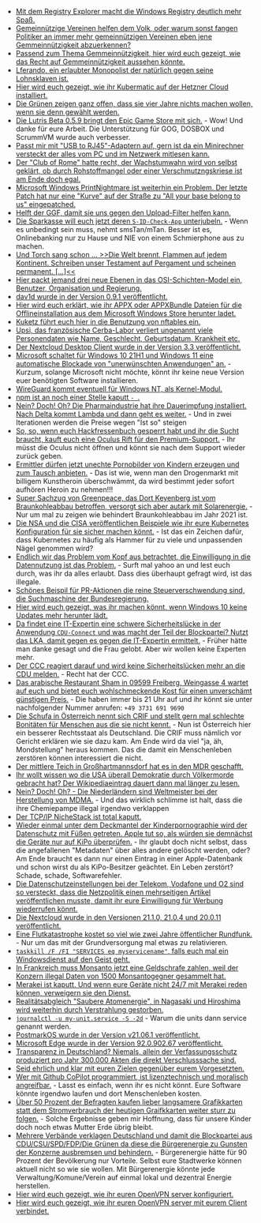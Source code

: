 * [Mit dem Registry Explorer macht die Windows Registry deutlich mehr Spaß.](https://www.bleepingcomputer.com/news/microsoft/registry-explorer-is-the-registry-editor-every-windows-user-needs/)
* [Gemeinnützige Vereinen helfen dem Volk, oder warum sonst fangen Politiker an immer mehr gemeinnützigen Vereinen eben jene Gemmeinnützigkeit abzuerkennen?](https://freiheitsrechte.org/gemeinnuetzigkeit/)
* [Passend zum Thema Gemmeinnützigkeit, hier wird euch gezeigt, wie das Recht auf Gemmeinnützigkeit aussehen könnte.](https://freiheitsrechte.org/faq-demokratiestaerkungsgesetz/)
* [Lferando, ein erlaubter Monopolist der natürlich gegen seine Lohnsklaven ist.](https://netzpolitik.org/2021/arbeit-lieferando-und-seine-betriebsraete/)
* [Hier wird euch gezeigt, wie ihr Kubermatic auf der Hetzner Cloud installiert.](https://shibumi.dev/posts/kubermatic-on-hetzner/)
* [Die Grünen zeigen ganz offen, dass sie vier Jahre nichts machen wollen, wenn sie denn gewählt werden.](https://tuxproject.de/blog/2021/08/eine-mannin/)
* [Die Lutris Beta 0.5.9 bringt den Epic Game Store mit sich.](https://www.phoronix.com/scan.php?page=news_item&px=Lutris-0.5.9-Beta) - Wow! Und danke für eure Arbeit. Die Unterstützung für GOG, DOSBOX und ScrummVM wurde auch verbesser.
* [Passt mir mit "USB to RJ45"-Adaptern auf, gern ist da ein Minirechner versteckt der alles vom PC und im Netzwerk mitlesen kann.](https://scheible.it/lan-turtle-von-hak5-einrichten/)
* [Der "Club of Rome" hatte recht, der Wachstumwahn wird von selbst geklärt, ob durch Rohstoffmangel oder einer Verschmutzngskriese ist am Ende doch egal.](https://www.sonnenseite.com/de/zukunft/was-wir-tun-muessen-damit-die-zivilisation-an-den-grenzen-des-wachstums-nicht-kollabiert/)
* [Microsoft Windows PrintNightmare ist weiterhin ein Problem. Der letzte Patch hat nur eine "Kurve" auf der Straße zu "All your base belong to us" eingepatched.](https://www.bleepingcomputer.com/news/microsoft/remote-print-server-gives-anyone-windows-admin-privileges-on-a-pc/)
* [Helft der GGF, damit sie uns gegen den Upload-Filter helfen kann.](https://freiheitsrechte.org/aufruf-illegale-sperrungen/)
* [Die Sparkasse will euch jetzt deren `S-ID-Check-App` unterjubeln.](https://www.borncity.com/blog/2021/08/01/sicherheit-und-die-s-id-check-app-der-sparkassen/) - Wenn es unbedingt sein muss, nehmt smsTan/mTan. Besser ist es, Onlinebanking nur zu Hause und NIE von einem Schmierphone aus zu machen.
* [Und Torch sang schon ... >>Die Welt brennt, Flammen auf jedem Kontinent. Schreiben unser Testament auf Pergament und scheinen permanent. [...]<<](https://netzfrauen.org/2021/07/31/wildfire/)
* [Hier packt jemand drei neue Ebenen in das OSI-Schichten-Model ein, Benutzer, Organisation und Regierung.](https://www.opensourcerers.org/2021/08/02/securing-layer-8/)
* [dav1d wurde in der Version 0.9.1 veröffentlicht.](https://www.phoronix.com/scan.php?page=news_item&px=Dav1d-0.9.1-Released)
* [Hier wird euch erklärt, wie ihr APPX oder APPXBundle Dateien für die Offlineinstallation aus dem Microsoft Windows Store herunter ladet.](http://woshub.com/how-to-download-appx-installation-file-for-any-windows-store-app/)
* [Kuketz führt euch hier in die Benutzung von nftables ein.](https://www.kuketz-blog.de/nftables-firewall-einstellungen-digitaler-schutzschild-teil12/)
* [Upsi, das französische Cerba-Labor verliert ungenannt viele Personendaten wie Name, Geschlecht, Geburtsdatum, Krankheit etc.](https://www.borncity.com/blog/2021/08/02/datenschutzvorfall-bei-franzsischem-cerba-labor-trifft-ketterhill-in-luxemburg-und-wen-noch/)
* [Der Nextcloud Desktop Client wurde in der Version 3.3 veröffentlicht.](https://nextcloud.com/blog/desktop-sync-client-3-3-improves-reliability-and-performance/)
* [Microsoft schaltet für Windows 10 21H1 und Windows 11 eine automatische Blockade von "unerwünschten Anwendungen" an.](https://www.borncity.com/blog/2021/08/03/windows-10-blockt-standardmig-unerwnschte-anwendungen-pua/) - Kurzum, solange Microsoft nicht möchte, könnt ihr keine neue Version euer benötigten Software installieren.
* [WireGuard kommt eventuell für Windows NT, als Kernel-Modul.](https://www.phoronix.com/scan.php?page=news_item&px=WireGuardNT-Windows-Kernel)
* [npm ist an noch einer Stelle kaputt `- `.](https://www.bleepingcomputer.com/news/software/empty-npm-package-has-over-700-000-downloads-heres-why/)
* [Nein? Doch! Oh? Die Pharmaindustrie hat ihre Dauerimpfung installiert. Nach Delta kommt Lambda und dann geht es weiter.](https://blog.fefe.de/?ts=9ff48d85) - Und in zwei Iterationen werden die Preise wegen "Ist so" steigen
* [So, so, wenn euch Hackfressenbuch gesperrt habt und ihr die Sucht braucht, kauft euch eine Oculus Rift für den Premium-Support.](https://blog.fefe.de/?ts=9ff75e1b) - Ihr müsst die Oculus nicht öffnen und könnt sie nach dem Support wieder zurück geben.
* [Ermittler dürfen jetzt unechte Pornobilder von Kindern erzeugen und zum Tausch anbieten.](https://netzpolitik.org/2021/computergenerierte-missbrauchsdarstellungen-kein-opferloses-ermittlungsinstrument/) - Das ist wie, wenn man den Drogenmarkt mit billigem Kunstheroin überschwämmt, da wird bestimmt jeder sofort aufhören Heroin zu nehmen!!!
* [Super Sachzug von Greenpeace, das Dort Keyenberg ist vom Braunkohleabbau betroffen, versorgt sich aber autark mit Solarenergie.](https://www.sonnenseite.com/de/energie/vom-braunkohleabbau-bedrohtes-dorf-versorgt-sich-komplett-mit-solarstrom/) - Nur um mal zu zeigen wie behindert Braunkohleabbau im Jahr 2021 ist.
* [Die NSA und die CISA veröffentlichen Beispiele wie ihr eure Kubernetes Konfiguration für sie sicher machen könnt.](https://www.borncity.com/blog/2021/08/04/nsa-und-cisa-sicherheitshinweise-fr-kubernetes-konfigurationen/) - Ist das ein Zeichen dafür, dass Kubernetes zu häufig als Hammer für zu viele und unpassenden Nägel genommen wird?
* [Endlich wir das Problem vom Kopf aus betrachtet, die Einwilligung in die Datennutzung ist das Problem.](https://netzpolitik.org/2021/datensouveraenitaet-die-einwilligung-ist-das-problem/) - Surft mal yahoo an und lest euch durch, was ihr da alles erlaubt. Dass dies überhaupt gefragt wird, ist das illegale.
* [Schönes Beispil für PR-Aktionen die reine Steuerverschwendung sind, die Suchmaschine der Bundesregierung.](https://netzpolitik.org/2021/netzwerk-fuer-digitale-aufklaerung-dorothee-baers-intelligente-suchmaschine-ist-leider-ziemlich-doof/)
* [Hier wird euch gezeigt, was ihr machen könnt, wenn Windows 10 keine Updates mehr herunter lädt.](https://www.borncity.com/blog/2021/08/03/windows-10-20h2-kann-pltzlich-keine-updates-mehr-herunterladen/)
* [Da findet eine IT-Expertin eine schwere Sicherheitslücke in der Anwendung `CDU-Connect` und was macht der Teil der Blockpartei? Nutzt das LKA, damit gegen es gegen die IT-Expertin ermittelt.](https://netzpolitik.org/2021/cdu-connect-berliner-lka-ermittelt-gegen-it-expertin-die-sicherheitsluecken-in-partei-app-fand/) - Früher hätte man danke gesagt und die Frau gelobt. Aber wir wollen keine Experten mehr.
* [Der CCC reagiert darauf und wird keine Sicherheitslücken mehr an die CDU melden.](https://www.ccc.de/de/updates/2021/ccc-meldet-keine-sicherheitslucken-mehr-an-cdu) - Recht hat der CCC.
* [Das arabische Restaurant Sham in 09599 Freiberg, Weingasse 4 wartet auf euch und bietet euch wohlschmeckende Kost für einen unverschämt günstigen Preis.](https://www.facebook.com/sham.restaurant.fg) - Die haben immer bis 21 Uhr auf und ihr könnt sie unter nachfolgender Nummer anrufen: `+49 3731 691 9690`
* [Die Schufa in Österreich nennt sich CRIF und stellt gern mal schlechte Bonitäten für Menschen aus die sie nicht kennt.](https://noyb.eu/de/daten-voodoo-kreditauskunftei-crif-erschafft-bonitaet-aus-dem-nichts) - Nun ist Österreich hier ein besserer Rechtsstaat als Deutschland. Die CRIF muss nämlich vor Gericht erklären wie sie dazu kam. Am Ende wird da viel "ja, äh, Mondstellung" heraus kommen. Das die damit ein Menschenleben zerstören können interessiert die nicht.
* [Der mittlere Teich in Großhartmannsdorf hat es in den MDR geschafft.](https://www.mdr.de/nachrichten/sachsen/chemnitz/freiberg/urlaub-sommer-ferien-baden-familien-teich-grosshartmannsdorf100.html)
* [Ihr wollt wissen wo die USA überall Demokratie durch Völkermorde gebracht hat? Der Wikipediaeintrag dauert dann mal länger zu lesen.](https://tuxproject.de/blog/2021/08/usa-symbolbild/)
* [Nein? Doch! Oh? - Die Niederländern sind Weltmeister bei der Herstellung von MDMA.](https://netzfrauen.org/2021/08/04/netherland/) - Und das wirklich schlimme ist halt, dass die ihre Chemiepampe illegal irgendwo verklappen
* [Der TCP/IP NicheStack ist total kaputt.](https://www.borncity.com/blog/2021/08/05/infrahalt-schwachstellen-in-tcp-ip-stack-gefhrden-steuerungssysteme-ot/)
* [Wieder einmal unter dem Deckmantel der Kinderpornographie wird der Datenschutz mit Füßen getreten. Apple tut so, als würden sie demnächst die Geräte nur auf KiPo überprüfen.](https://www.borncity.com/blog/2021/08/06/apple-will-bald-gerte-auf-kinderpornos-scannen/) - Ihr glaubt doch nicht selbst, dass die angefallenen "Metadaten" über alles andere gelöscht werden, oder? Am Ende braucht es dann nur einen Eintrag in einer Apple-Datenbank und schon wirst du als KiPo-Besitzer geächtet. Ein Leben zerstört? Schade, schade, Softwarefehler.
* [Die Datenschutzeinstellungen bei der Telekom, Vodafone und O2 sind so versteckt, dass die Netzpolitik einen mehrseitigen Artikel veröffentlichen musste, damit ihr eure Einwilligung für Werbung wiederrufen könnt.](https://netzpolitik.org/2021/ungewollte-dsgvo-einwilligungen-so-aenderst-du-deine-datenschutzeinstellungen-bei-telekom-vodafone-und-o2/)
* [Die Nextcloud wurde in den Versionen 21.1.0, 21.0.4 und 20.0.11 veröffentlicht.](https://nextcloud.com/blog/maintenance-releases-21-1-0-21-0-4-and-20-0-11-ready-for-update/)
* [Eine Flutkatastrophe kostet so viel wie zwei Jahre öffentlicher Rundfunk.](https://tuxproject.de/blog/2021/08/senderflutkatastrophe/) - Nur um das mit der Grundversorgung mal etwas zu relativieren.
* [`taskkill /F /FI "SERVICES eq myservicename"`, falls euch mal ein Windowsdienst auf den Geist geht.](http://woshub.com/killing-windows-services-that-hang-on-stopping/)
* [In Frankreich muss Monsanto jetzt eine Geldschrafe zahlen, weil der Konzern illegal Daten von 1500 Monsantogegner gesammelt hat.](https://netzfrauen.org/2021/08/05/monsanto-9/)
* [Merakei ist kaputt. Und wenn eure Geräte nicht 24/7 mit Merakei reden können, verweigern sie den Dienst.](https://www.borncity.com/blog/2021/08/05/groausfall-der-meraki-authentifizierung/)
* [Realitätsabgleich "Saubere Atomenergie", in Nagasaki und Hiroshima wird weiterhin durch Verstrahlung gestorben.](https://www.sonnenseite.com/de/franz-alt/kommentare-interviews/der-mahnruf-des-missachteten-gewissens-2/)
* [`journalctl -u my-unit.service -S -2d`](https://utcc.utoronto.ca/~cks/space/blog/linux/JournalctlShowOneUnit) - Warum die units dann service genannt werden.
* [PostmarkOS wurde in der Version v21.06.1 veröffentlicht.](https://postmarketos.org/blog/2021/08/04/v21.06.1-release/)
* [Microsoft Edge wurde in der Version 92.0.902.67 veröffentlicht.](https://www.borncity.com/blog/2021/08/06/edge-92-0-902-67/)
* [Transparenz in Deutschland? Niemals, allein der Verfassungsschutz produziert pro Jahr 300.000 Akten die direkt Verschlusssache sind.](https://netzpolitik.org/2021/staatliche-transparenz-millionen-dokumente-unter-verschluss/)
* [Seid ehrlich und klar mit euren Zielen gegenüber eurem Vorgesetzten.](https://opensource.com/open-organization/21/8/one-on-one-meeting-tips)
* [Wer mit Github CoPilot programmiert, ist lizenztechnisch und moralisch angreifbar.](https://www.borncity.com/blog/2021/08/05/free-software-foundation-hlt-microsofts-github-copilot-fr-unfair-und-nicht-legal/) - Lasst es einfach, wenn ihr es nicht könnt. Eure Software könnte irgendwo laufen und dort Menschenleben kosten.
* [Über 50 Prozent der Befragten kaufen lieber langsamere Grafikkarten statt dem Stromverbrauch der heutigen Graifkkarten weiter sturr zu folgen.](https://www.3dcenter.org/news/umfrage-auswertung-wann-ist-es-genug-beim-grafikkarten-stromverbrauch) - Solche Ergebnisse geben mir Hoffnung, dass für unsere Kinder doch noch etwas Mutter Erde übrig bleibt.
* [Mehrere Verbände verklagen Deutschland und damit die Blockpartei aus CDU/CSU/SPD/FDP/Die Grünen da diese die Bürgerenergie zu Gunsten der Konzerne ausbremsen und behindern.](https://www.sonnenseite.com/de/politik/eu-beschwerde-gegen-deutschland-eingereicht/) - Bürgerenergie hätte für 90 Prozent der Bevölkerung nur Vorteile. Selbst eure Stadtwerke können aktuell nicht so wie sie wollen. Mit Bürgerenergie könnte jede Verwaltung/Komune/Verein auf einmal lokal und dezentral Energie herstellen.
* [Hier wird euch gezeigt, wie ihr euren OpenVPN server konfiguriert.](https://opensource.com/article/21/7/openvpn-firewall)
* [Hier wird euch gezeigt, wie ihr euren OpenVPN server mit eurem Client verbindet.](https://opensource.com/article/21/7/openvpn-client)
